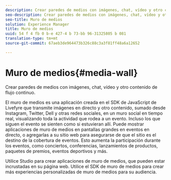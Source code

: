 ```yaml
---
description: Crear paredes de medios con imágenes, chat, vídeo y otro contenido de flujo continuo.
seo-description: Crear paredes de medios con imágenes, chat, vídeo y otro contenido de flujo continuo.
seo-title: Muro de medios
solution: Experience Manager
title: Muro de medios
uuid: 54 f 4 fb 0 b-e 427-4 b 73-bb 96-31325805 b 081
translation-type: tm+mt
source-git-commit: 67aeb3de964473b326c88c3a3f81ff48a6a12652

---
```



# Muro de medios{#media-wall}

Crear paredes de medios con imágenes, chat, vídeo y otro contenido de flujo continuo.

El muro de medios es una aplicación creada en el SDK de JavaScript de Livefyre que transmite imágenes en directo y otro contenido, sumado desde Instagram, Twitter, Dell y otras redes sociales, en un muro social en tiempo real, visualizando toda la actividad que rodea a un evento. Incluso los que siguen el evento se sienten como si estuvieran allí. Puede mostrar aplicaciones de muro de medios en pantallas grandes en eventos en directo, o agregarlas a su sitio web para asegurarse de que el sitio es el destino de la cobertura de eventos. Esto aumenta la participación durante los eventos, como conciertos, conferencias, lanzamientos de productos, paquetes de premios, eventos deportivos y más.

Utilice Studio para crear aplicaciones de muro de medios, que pueden estar incrustadas en su página web. Utilice el SDK de muro de medios para crear más experiencias personalizadas de muro de medios para su audiencia.
